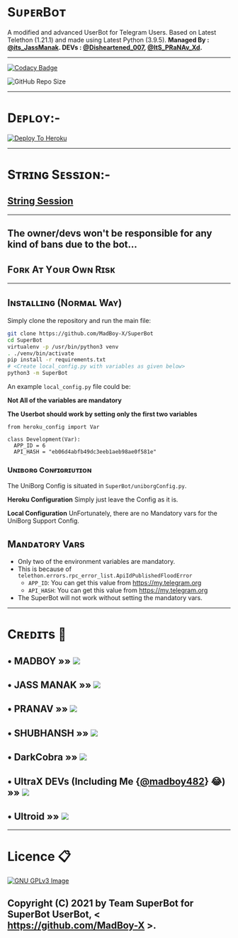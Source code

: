 # SᴜᴘᴇʀBᴏᴛ

A modified and advanced UserBot for Telegram Users. Based on Latest Telethon (1.21.1) and made using Latest Python (3.9.5). **Managed By : [@its_JassManak](https://telegram.me/its_JassManak). DEVs : [@Disheartened_007](https://telegram.me/Disheartened_007), [@ItS_PRaNAv_Xd](https://telegram.me/ItS_PRaNAv_Xd).**

-------------------------------------------------

[![Codacy Badge](https://api.codacy.com/project/badge/Grade/f7c51539e67b483bb8d7749acca51d3a)](https://app.codacy.com/gh/MadBoy-X/SuperBot?utm_source=github.com&utm_medium=referral&utm_content=MadBoy-X/SuperBot&utm_campaign=Badge_Grade_Settings)

![GitHub Repo Size](https://img.shields.io/github/repo-size/MadBoy-X/SuperBot)

-------------------------------------------------

# Dᴇᴘʟᴏʏ:-

[![Deploy To Heroku](https://www.herokucdn.com/deploy/button.svg)](https://dashboard.heroku.com/new?button-url=https%3A%2F%2Fgithub.com%2FMadBoy-X%2FSuperBot-Deploy&template=https%3A%2F%2Fgithub.com%2FMadBoy-X%2FSuperBot-Deploy)

------------------------------------------------

# Sᴛʀɪɴɢ Sᴇssɪᴏɴ:-

## [String Session](https://replit.com/@madboy482/SuperBot)

-------------------------------------------------

## The owner/devs won't be responsible for any kind of bans due to the bot...
## Fᴏʀᴋ Aᴛ Yᴏᴜʀ Oᴡɴ Rɪsᴋ

-------------------------------------------------

## Iɴsᴛᴀʟʟɪɴɢ (Nᴏʀᴍᴀʟ Wᴀʏ)

Simply clone the repository and run the main file:
```sh
git clone https://github.com/MadBoy-X/SuperBot
cd SuperBot
virtualenv -p /usr/bin/python3 venv
. ./venv/bin/activate
pip install -r requirements.txt
# <Create local_config.py with variables as given below>
python3 -m SuperBot
```

An example `local_config.py` file could be:

**Not All of the variables are mandatory**

__The Userbot should work by setting only the first two variables__

```python3
from heroku_config import Var

class Development(Var):
  APP_ID = 6
  API_HASH = "eb06d4abfb49dc3eeb1aeb98ae0f581e"
```

### Uɴɪʙᴏʀɢ Cᴏɴғɪɢʀɪᴜᴛɪᴏɴ

The UniBorg Config is situated in `SuperBot/uniborgConfig.py`.

**Heroku Configuration**
Simply just leave the Config as it is.

**Local Configuration**
UnFortunately, there are no Mandatory vars for the UniBorg Support Config.

## Mᴀɴᴅᴀᴛᴏʀʏ Vᴀʀs

- Only two of the environment variables are mandatory.
- This is because of `telethon.errors.rpc_error_list.ApiIdPublishedFloodError`
    - `APP_ID`:   You can get this value from https://my.telegram.org 
    - `API_HASH`:   You can get this value from https://my.telegram.org
- The SuperBot will not work without setting the mandatory vars.

-------------------------------------------------

# Cʀᴇᴅɪᴛs 📍
## • MADBOY   »»  <a href="https://github.com/madboy482" alt="MadBoy"> <img src="https://img.shields.io/badge/MadBoy-47f8eb?logo=github" /></a>
## • JASS MANAK  »»  <a href="https://github.com/JassManak1125" alt="Jass Manak"> <img src="https://img.shields.io/badge/Jass Manak-98AFC7?logo=github" /></a>
## • PRANAV  »»  <a href="https://github.com/Pranav18262" alt="Pranav"> <img src="https://img.shields.io/badge/Pranav-625D5D?logo=github" /></a>
## • SHUBHANSH »» <a href="https://github.com/Aruoto" alt="Shubhansh"> <img src="https://img.shields.io/badge/Shubhansh-E5E4E2?logo=github" /></a>
## • DarkCobra »» <a href="https://github.com/DARK-COBRA/DARKCOBRA" alt="DARK COBRA"> <img src="https://img.shields.io/badge/DARK COBRA-b0559d?logo=github" /></a>
## • UltraX DEVs (Including Me {[@madboy482](https://github.com/madboy482)} 😂) »» <a href="https://github.com/ULTRA-OP/ULTRA-X" alt="ULTRA X"> <img src="https://img.shields.io/badge/ULTRA X-7ad335?logo=github" /></a>
## • Ultroid »» <a href="https://github.com/TeamUltroid/Ultroid" alt="Ultroid"> <img src="https://img.shields.io/badge/Ultroid-b0559d?logo=github" /></a>

-------------------------------------------------

# Licence 📋
[![GNU GPLv3 Image](https://www.gnu.org/graphics/gplv3-127x51.png)](http://www.gnu.org/licenses/gpl-3.0.en.html)  

## Copyright (C) 2021 by Team SuperBot for SuperBot UserBot, < https://github.com/MadBoy-X >.

